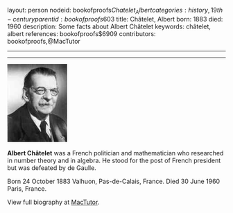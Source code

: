 layout: person
nodeid: bookofproofs$Chatelet_Albert
categories: history,19th-century
parentid: bookofproofs$603
title: Châtelet, Albert
born: 1883
died: 1960
description: Some facts about Albert Châtelet
keywords: châtelet, albert
references: bookofproofs$6909
contributors: bookofproofs,@MacTutor

---


---

![Chatelet_Albert.jpg](https://github.com/bookofproofs/bookofproofs.github.io/blob/main/_sources/_assets/images/portraits/Chatelet_Albert.jpg?raw=true)

**Albert Châtelet**  was a French politician and mathematician who researched in number theory and in algebra. He stood for the post of French president but was defeated by de Gaulle.

Born 24 October 1883 Valhuon, Pas-de-Calais, France. Died 30 June 1960 Paris, France.


View full biography at [MacTutor](https://mathshistory.st-andrews.ac.uk/Biographies/Chatelet_Albert/).